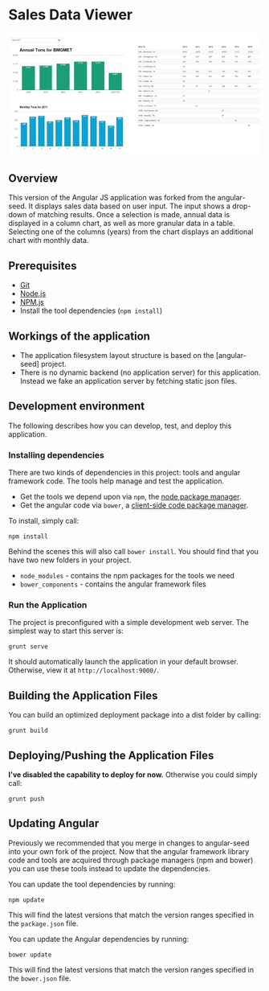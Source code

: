 # Sales Data Viewer

![Alt text](/screenshot.jpg?raw=true "Screenshot of SalesDataViewer")

## Overview

This version of the Angular JS application was forked from the angular-seed.  It displays sales data based on user input.  The input shows a drop-down of matching results.  Once a selection is made, annual data is displayed in a column chart, as well as more granular data in a table.  Selecting one of the columns (years) from the chart displays an additional chart with monthly data.


## Prerequisites

* [Git][git]
* [Node.js][node]
* [NPM.js][npm]
* Install the tool dependencies (`npm install`)


## Workings of the application

* The application filesystem layout structure is based on the [angular-seed] project.
* There is no dynamic backend (no application server) for this application. Instead we fake an application server by fetching static json files.


## Development environment

The following describes how you can develop, test, and deploy this application.

### Installing dependencies

There are two kinds of dependencies in this project: tools and angular framework code.  The tools help manage and test the application.

* Get the tools we depend upon via `npm`, the [node package manager][npm].
* Get the angular code via `bower`, a [client-side code package manager][bower].

To install, simply call:

```
npm install
```

Behind the scenes this will also call `bower install`.  You should find that you have two new
folders in your project.

* `node_modules` - contains the npm packages for the tools we need
* `bower_components` - contains the angular framework files

### Run the Application

The project is preconfigured with a simple development web server.  The simplest way to start this server is:

```
grunt serve
```

It should automatically launch the application in your default browser.  Otherwise, view it at `http://localhost:9000/`.


## Building the Application Files

You can build an optimized deployment package into a dist folder by calling:

```
grunt build
```


## Deploying/Pushing the Application Files

**__I've disabled the capability to deploy for now__.**  Otherwise you could simply call:

```
grunt push
```


## Updating Angular

Previously we recommended that you merge in changes to angular-seed into your own fork of the project.
Now that the angular framework library code and tools are acquired through package managers (npm and
bower) you can use these tools instead to update the dependencies.

You can update the tool dependencies by running:

```
npm update
```

This will find the latest versions that match the version ranges specified in the `package.json` file.

You can update the Angular dependencies by running:

```
bower update
```

This will find the latest versions that match the version ranges specified in the `bower.json` file.


[git]: http://git-scm.com/
[bower]: http://bower.io
[npm]: https://www.npmjs.org/
[node]: http://nodejs.org
[protractor]: https://github.com/angular/protractor
[jasmine]: http://jasmine.github.io
[karma]: http://karma-runner.github.io
[travis]: https://travis-ci.org/
[http-server]: https://github.com/nodeapps/http-server
